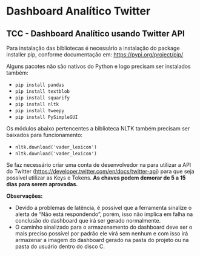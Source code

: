 # Dashboard Analítico Twitter
## TCC - Dashboard Analítico usando Twitter API

Para instalação das bibliotecas é necessário a instalação do package installer pip, conforme documentação em: https://pypi.org/project/pip/

Alguns pacotes não são nativos do Python e logo precisam ser instalados também:
* ``` pip install pandas ```
* ``` pip install textblob ```
* ``` pip install squarify ```
* ``` pip install nltk ```
* ``` pip install tweepy ```
* ``` pip install PySimpleGUI ```

Os módulos abaixo pertencentes a biblioteca NLTK também precisam ser baixados para funcionamento:
* ``` nltk.download('vader_lexicon') ```
* ``` nltk.download('vader_lexicon') ```
 
Se faz necessário criar uma conta de desenvolvedor na para utilizar a API do Twitter (https://developer.twitter.com/en/docs/twitter-api) para que seja possível utilizar as Keys e Tokens. <b>As chaves podem demorar de 5 a 15 dias para serem aprovadas.</b>

 
<b>Observações:</b>
* Devido a problemas de latência, é possível que a ferramenta sinalize o alerta de “Não está respondendo”, porém, isso não implica em falha na conclusão do dashboard que irá ser gerado normalmente.
* O caminho sinalizado para o armazenamento do dashboard deve ser o mais preciso possível por padrão ele virá sem nenhum e com isso irá armazenar a imagem do dashboard gerado na pasta do projeto ou  na pasta do usuário dentro do disco C.
 
 

